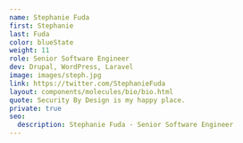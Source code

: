 ```yaml
---
name: Stephanie Fuda
first: Stephanie
last: Fuda
color: blueState
weight: 11
role: Senior Software Engineer
dev: Drupal, WordPress, Laravel
image: images/steph.jpg
link: https://twitter.com/StephanieFuda
layout: components/molecules/bio/bio.html
quote: Security By Design is my happy place.
private: true
seo:
  description: Stephanie Fuda - Senior Software Engineer
---
```

